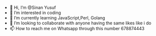 - 👋 Hi, I’m @Sinan Yusuf
- 👀 I’m interested in coding 
- 🌱 I’m currently learning JavaScript,Perl, Golang 
- 💞️ I’m looking to collaborate with anyone having the same likes like i do
- 📫 How to reach me on Whatsapp through this number 678874443

<!---
Binyusuj/Binyusuj is a ✨ special ✨ repository because its `README.md` (this file) appears on your GitHub profile.
You can click the Preview link to take a look at your changes.
--->
